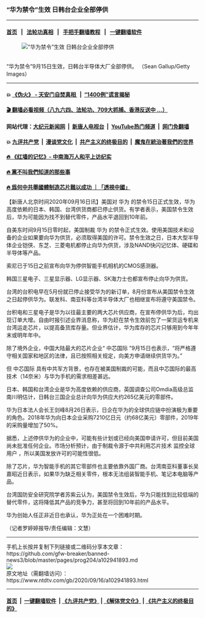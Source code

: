 ### “华为禁令”生效 日韩台企业全部停供
------------------------

#### [首页](https://github.com/gfw-breaker/banned-news3/blob/master/README.md) &nbsp;&nbsp;|&nbsp;&nbsp; [法轮功真相](https://github.com/begood0513/basic/blob/master/README.md)  &nbsp;&nbsp;|&nbsp;&nbsp; [手把手翻墙教程](https://github.com/gfw-breaker/guides/wiki)  &nbsp;&nbsp;|&nbsp;&nbsp; [一键翻墙软件](https://github.com/gfw-breaker/nogfw/blob/master/README.md)  



<div><div class="featured_image">
 <figure>
  <img alt="“华为禁令”生效 日韩台企业全部停供" src="https://i.ntdtv.com/assets/uploads/2020/09/GettyImages-1270415483-800x450-1-800x450.jpg"/>
 </figure><br/>
 <span class="caption">
  “华为禁令”9月15日生效，日韩台半导体大厂全部停供。 （Sean Gallup/Getty Images）
 </span>
</div>
</div><hr/>

#### 💥 [《伪火》 - 天安门自焚真相 ](http://158.247.195.190:10000/videos/blog/weihuo.html)&nbsp; |&nbsp; [“1400例”谎言揭秘  ](http://158.247.195.190:10000/videos/blog/jiexi1400.html)

#### [ 🎬  翻墙必看视频（八九六四、法轮功、709大抓捕、香港反送中 ...）](https://github.com/gfw-breaker/links/blob/master/banned.md)

#### 网站代理：[大纪元新闻网](http://158.247.195.190:10080/gb/) &nbsp;|&nbsp; [新唐人电视台](http://158.247.195.190:8808/gb/)  &nbsp;|&nbsp; [YouTube热门频道](http://158.247.195.190/youtube.html) &nbsp;|&nbsp; [网门免翻墙](http://158.247.195.190:11000/show.aspx?name=ogHome)

#### 💥 [九评共产党](http://158.247.195.190:10000/videos/res/jiuping/)&nbsp; |&nbsp; [漫谈党文化](http://158.247.195.190:10000/videos/res/mtdwh/)&nbsp; |&nbsp; [共产主义的终极目的](http://158.247.195.190:10000/videos/res/zjmd/)&nbsp; |&nbsp; [魔鬼在統治著我們的世界](http://158.247.195.190:10000/videos/res/TheSpecter/)  

#### [ 🔥  《红墙的记忆》- 中南海万人和平上访纪实](http://158.247.195.190:10000/videos/news/../legend/index.html)

#### [ 🔥  黨不叫我們知道的那些事](http://158.247.195.190:10000/videos/news/truth02.html)

#### [ 🔥  爲何中共舉國體制造芯片難以成功 ｜「透視中國」](http://158.247.195.190:10000/videos/news/don03.html)

<div><div class="post_content" itemprop="articleBody">
 <p>
  【新唐人北京时间2020年09月16日讯】美国对
  <ok href="https://www.ntdtv.com/gb/华为.htm">
   华为
  </ok>
  的禁令15日正式生效，华为高度依赖的日本、韩国、台湾供货商都已停止供货。有学者表示，美国禁令生效后，华为可能因为找不到替代零件，产品水平退回到10年前。
 </p>
 <p>
  自美东时间9月15日零时起，美国制裁
  <ok href="https://www.ntdtv.com/gb/华为.htm">
   华为
  </ok>
  的禁令正式生效。使用美国技术和设备的企业如果要向华为供货，必须取得美国的许可。禁令生效之日，日本大型半导体企业铠侠、东芝、三菱电机都停止向华为供货，涉及NAND快闪记忆体、硬碟和半导体等产品。
 </p>
 <p>
  索尼已于15日之前宣布向华为停供智能手机相机的CMOS感测器。
 </p>
 <p>
  韩国三星电子、三星显示器、LG显示器、SK海力士也都宣布停止向华为供货。
 </p>
 <p>
  台湾的台积电早在5月份就已停止接受华为的新订单，8月份宣布从美国禁令生效之日起停供华为。联发科、南亚科等台湾半导体大厂也相继宣布将遵守美国禁令。
 </p>
 <p>
  台积电和三星电子是华为以往最主要的两大芯片供应商，在宣布停供华为后，均出现订单大增。自由时报引述业界消息称，华为赶在禁令生效前包了一架货运专机来台湾运走芯片，以提高备货库存量。但业界估计，华为库存的芯片只够用到今年年末或明年年中。
 </p>
 <p>
  除了境外企业，中国大陆最大的芯片企业“
  <ok href="https://www.ntdtv.com/gb/中芯国际.htm">
   中芯国际
  </ok>
  ”9月15日也表示，“将严格遵守相关国家和地区的法律，且已按照相关规定，向美方申请继续供货华为。”
 </p>
 <p>
  但
  <ok href="https://www.ntdtv.com/gb/中芯国际.htm">
   中芯国际
  </ok>
  具有中共军方背景，也存在被美国制裁的可能，而且中芯国际的最高技术（14奈米）与华为手机的需求相差甚远。
 </p>
 <p>
  日本、韩国和台湾企业是华为高度依赖的供应商，英国调查公司Omdia高级总监南川明估计，日韩台三国企业总计向华为供应大约265亿美元的零部件。
 </p>
 <p>
  华为日本法人会长王剑峰8月26日表示，日企在华为的全球供应链中扮演极为重要的角色。2018年华为向日本企业采购7210亿日元（约68亿美元）零部件，2019年的采购量增加了50%。
 </p>
 <p>
  据悉，上述停供华为的企业中，可能有些计划或已经向美国申请许可，但目前美国尚未批准任何企业。市场分析预计，由于制裁令源于中共利用芯片技术
  <ok href="https://www.ntdtv.com/gb/监控全球用户.htm">
   监控全球用户
  </ok>
  ，所以美国发放许可的可能性很低。
 </p>
 <p>
  除了芯片，华为智能手机的其它零部件也主要依靠外国厂商。台湾南亚科董事长吴嘉昭近日表示，如果华为缺乏相关零件，根本无法组装智能手机、笔记本电脑等产品。
 </p>
 <p>
  台湾国防安全研究院学者苏紫云认为，美国禁令生效后，华为只能找到比较低端的替代零件，这将降低其产品的竞争力，甚至将回到10年前的产品水平。
 </p>
 <p>
  华为创始人任正非近日也承认，华为正处在一个困难时期。
 </p>
 <p>
  （记者罗婷婷报导/责任编辑：文慧）
 </p>
 <div class="single_ad">
 </div>
</div>
</div>
<hr/>
手机上长按并复制下列链接或二维码分享本文章：<br/>
https://github.com/gfw-breaker/banned-news3/blob/master/pages/prog204/a102941893.md <br/>
<a href='https://github.com/gfw-breaker/banned-news3/blob/master/pages/prog204/a102941893.md'><img src='https://github.com/gfw-breaker/banned-news3/blob/master/pages/prog204/a102941893.md.png'/></a> <br/>
原文地址（需翻墙访问）：https://www.ntdtv.com/gb/2020/09/16/a102941893.html


------------------------
#### [首页](https://github.com/gfw-breaker/banned-news3/blob/master/README.md) &nbsp;|&nbsp; [一键翻墙软件](https://github.com/gfw-breaker/nogfw/blob/master/README.md) &nbsp;| [《九评共产党》](https://github.com/gfw-breaker/9ping.md/blob/master/README.md#九评之一评共产党是什么) | [《解体党文化》](https://github.com/gfw-breaker/jtdwh.md/blob/master/README.md) | [《共产主义的终极目的》](https://github.com/gfw-breaker/gczydzjmd.md/blob/master/README.md)


<img src='http://gfw-breaker.win/banned-news3/pages/prog204/a102941893.md' width='0px' height='0px'/>